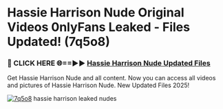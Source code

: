 # Hassie Harrison Nude Original Videos 0nlyFans Leaked - Files Updated! (7q5o8)

<h3>🔴 CLICK HERE 🌐==►► <a href="https://tinyurl.com/5h6xmrr3" rel="nofollow">Hassie Harrison Nude Updated Files</a></h3>

Get Hassie Harrison Nude and all content. Now you can access all videos and pictures of Hassie Harrison Nude. New Updated Files 2025!

[![7q5o8](https://i.imgur.com/KVD873Z.gif)](https://tinyurl.com/5h6xmrr3)
hassie harrison leaked nudes